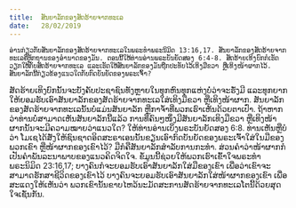 ```yaml
---
title:  ສັນຍາລັກຂອງສັດຮ້າຍຈາກທະເລ
date:   28/02/2019
---
```


`ອ່ານກ່ຽວກັບສັນຍາລັກຂອງສັດຮ້າຍຈາກທະເລໃນພຣະທຳພຣະນິມິດ 13:16,17. ສັນຍາລັກຂອງສັດຮ້າຍຈາກທະເລຄືຫຼັກຖານຂອງອໍານາດຂອງມັນ. ຕອນນີ້ໃຫ້ທ່ານອ່ານພຣະບັນຍັດສອງ 6:4-8. ສັດຮ້າຍເທິງບົກກໍເຮັດວຽກໃຫ້ກັບສັດຮ້າຍຈາກທະເລ ແລະເຮັດໃຫ້ສັນຍາລັກຂອງມັນຖືກປະທັບໄວ້ເທິງມືຂວາ ຫຼືເທິງໜ້າຜາກໄວ້. ສັນຍາລັກນີ້ກ່ຽວຂ້ອງແນວໃດກັບກົດບັນຍັດຂອງພຣະເຈົ້າ?`

ສັດຮ້າຍເທິງບົກນັ້ນຈະບັງຄັບປະຊາຊົນທັງຫຼາຍໃນທຸກຫົນທຸກແຫ່ງບໍ່ວ່າຈະຮັ່ງມີ ແລະທຸກຍາກໃຫ້ຍອມຮັບເອົາສັນຍາລັກຂອງສັດຮ້າຍຈາກທະເລໃສ່ເທິງມືຂວາ ຫຼືເທິງໜ້າຜາກ. ສັນຍາລັກຂອງສັດຮ້າຍຈາກທະເລນັ້ນບໍ່ແມ່ນສັນຍາລັກ ຫຼືກາຈ້ຳທີ່ພວກເຮົາເຫັນດ້ວຍຕາເປົ່າ. ຖ້າຫາກວ່າທ່ານບໍ່ສາມາດເຫັນສັນຍາລັກນີ້ແລ້ວ ການທີ່ຄົນໆໜຶ່ງມີສັນຍາລັກເທິງມືຂວາ ຫຼືເທິງໜ້າຜາກນັ້ນຈະມີຄວາມໝາຍວ່າແນວໃດ? ໃຫ້ທ່ານອ່ານເບິ່ງພຣະບັນຍັດສອງ 6:8. ທ່ານເຫັນຫຼືບໍວ່າ ໂມເຊໄດ້ສັ່ງໃຫ້ຊົນຊາດອິດສະຣາເອນນັ້ນຂຽນເອົາກົດບັນຍັດຂອງພຣະເຈົ້າໃສ່ໃນມືຂອງພວກເຂົາ ຫຼືໜ້າຜາກຂອງເຂົາໄວ້? ມືກໍຄືສັນຍາລັກສຳລັບການກະທຳ. ສ່ວນຄຳວ່າໜ້າຜາກກໍເປັນຄຳພັນລະນາພາບຂອງແນວຄິດຈິດໃຈ. ຂໍ້ມູນນີ້ຊ່ວຍໃຫ້ພວກເຮົາເຂົ້າໃຈພຣະທຳພຣະນິມິດ 23:16,17; ບາງຄົນກໍຈະຍອມຮັບເອົາສັນຍາລັກໃສ່ມືຂອງເຂົາ ເພື່ອວ່າເຂົາຈະສາມາດຮັກສາຊີວິດຂອງເຂົາໄວ້ ບາງຄົນຈະຍອມຮັບເອົາສັນຍາລັກໃສ່ໜ້າຜາກຂອງເຂົາ ເພື່ອສະແດງໃຫ້ເຫັນວ່າ ພວກເຂົານັ້ນຂາບໄຫວ້ນະມັດສະການສັດຮ້າຍຈາກທະເລໂຕນີ້ດ້ວຍສຸດໃຈເຊັ່ນກັນ.